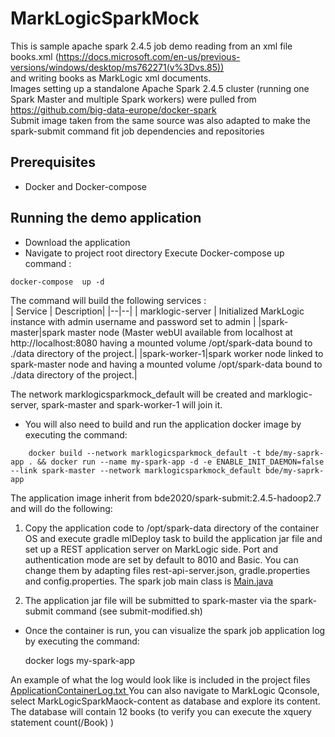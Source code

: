 # MarkLogicSparkMock  
This is sample apache spark 2.4.5 job demo reading from an xml file books.xml (https://docs.microsoft.com/en-us/previous-versions/windows/desktop/ms762271(v%3Dvs.85))  
and writing books as MarkLogic xml documents.  
Images setting up a standalone Apache Spark 2.4.5 cluster (running one Spark Master and multiple Spark workers) were pulled from https://github.com/big-data-europe/docker-spark  
Submit image taken from the same source was also adapted to make the spark-submit command fit job dependencies and repositories    
  
## Prerequisites  
 - Docker and Docker-compose  
  
## Running the demo application  
 - Download the application  
 - Navigate to project root directory Execute Docker-compose up command :  
```  
docker-compose  up -d  
```  
The command will build the following services :  
| Service |  Description|
|--|--|
| marklogic-server | Initialized MarkLogic instance with admin username and password set to admin |
|spark-master|spark master node (Master webUI available from localhost at http://localhost:8080 having a mounted volume /opt/spark-data bound to ./data directory of the project.|
|spark-worker-1|spark worker node linked to spark-master node and  having a mounted volume /opt/spark-data bound to ./data directory of the project.|

The network marklogicsparkmock_default will be created and marklogic-server, spark-master and spark-worker-1 will join it.
 
- You will also need to build and run the application docker image by executing the command:
```  
    docker build --network marklogicsparkmock_default -t bde/my-saprk-app . && docker run --name my-spark-app -d -e ENABLE_INIT_DAEMON=false --link spark-master --network marklogicsparkmock_default bde/my-saprk-app 
``` 
The application image inherit from bde2020/spark-submit:2.4.5-hadoop2.7 and will do the following:

 1. Copy the application code to /opt/spark-data directory of the container OS and execute gradle mlDeploy task to build the application jar file and set up a REST application server on MarkLogic side. 
Port and authentication mode are set by default to 8010 and Basic.
You can change them by adapting files rest-api-server.json, gradle.properties and config.properties.
The spark job main class is [Main.java
 ](https://github.com/ghassennasri/MarkLogicSparkMock/blob/master/src/main/java/Main.java)

 2.  The application jar file will be submitted to spark-master via the spark-submit command (see submit-modified.sh)

- Once the container is run, you can visualize the spark job application log by executing the command:

    docker logs my-spark-app
  
 An example of what the log would look like is included in the project files [ApplicationContainerLog.txt
 ](https://github.com/ghassennasri/MarkLogicSparkMock/blob/master/ApplicationContainerLog.txt)
 You can also navigate to MarkLogic Qconsole, select MarkLogicSparkMaock-content as database and explore its content.
 The database will contain 12 books (to verify you can execute the xquery statement count(/Book) )
